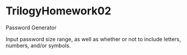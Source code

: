 # TrilogyHomework02
Password Generator

Input password size range, as well as whether or not to include letters, numbers, and/or symbols.
